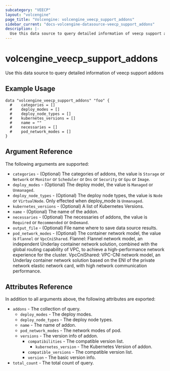 ```yaml
---
subcategory: "VEECP"
layout: "volcengine"
page_title: "Volcengine: volcengine_veecp_support_addons"
sidebar_current: "docs-volcengine-datasource-veecp_support_addons"
description: |-
  Use this data source to query detailed information of veecp support addons
---
```

# volcengine_veecp_support_addons
Use this data source to query detailed information of veecp support addons
## Example Usage
```hcl
data "volcengine_veecp_support_addons" "foo" {
  #    categories = []
  #    deploy_modes = []
  #    deploy_node_types = []
  #    kubernetes_versions = []
  #    name = ""
  #    necessaries = []
  #    pod_network_modes = []
}
```
## Argument Reference
The following arguments are supported:
* `categories` - (Optional) The categories of addons, the value is `Storage` or `Network` or `Monitor` or `Scheduler` or `Dns` or `Security` or `Gpu` or `Image`.
* `deploy_modes` - (Optional) The deploy model, the value is `Managed` or `Unmanaged`.
* `deploy_node_types` - (Optional) The deploy node types, the value is `Node` or `VirtualNode`. Only effected when deploy_mode is `Unmanaged`.
* `kubernetes_versions` - (Optional) A list of Kubernetes Versions.
* `name` - (Optional) The name of the addon.
* `necessaries` - (Optional) The necessaries of addons, the value is `Required` or `Recommended` or `OnDemand`.
* `output_file` - (Optional) File name where to save data source results.
* `pod_network_modes` - (Optional) The container network model, the value is `Flannel` or `VpcCniShared`. Flannel: Flannel network model, an independent Underlay container network solution, combined with the global routing capability of VPC, to achieve a high-performance network experience for the cluster. VpcCniShared: VPC-CNI network model, an Underlay container network solution based on the ENI of the private network elastic network card, with high network communication performance.

## Attributes Reference
In addition to all arguments above, the following attributes are exported:
* `addons` - The collection of query.
    * `deploy_modes` - The deploy modes.
    * `deploy_node_types` - The deploy node types.
    * `name` - The name of addon.
    * `pod_network_modes` - The network modes of pod.
    * `versions` - The version info of addon.
        * `compatibilities` - The compatible version list.
            * `kubernetes_version` - The Kubernetes Version of addon.
        * `compatible_versions` - The compatible version list.
        * `version` - The basic version info.
* `total_count` - The total count of query.


